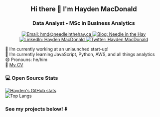 <h2 align="center">Hi there 👋 I'm Hayden MacDonald</h2>
<h3 align="center">Data Analyst • MSc in Business Analytics</h3>

<p align="center">
    <a href="mailto:hmd@needleinthehay.ca">
        <img src="https://img.shields.io/badge/-hmd@needleinthehay.ca-blue?style=flat&logo=microsoft-outlook" alt="Email: hmd@needleinthehay.ca"/>
    </a>
    <a href="https://needleinthehay.ca/">
        <img src="https://img.shields.io/badge/-Needle%20in%20the%20Hay-black?style=flat&logo=RSS&logoColor=white" alt="Blog: Needle in the Hay"/>
    </a>
    <a href="https://www.linkedin.com/in/hayden-macdonald/">
        <img src="https://img.shields.io/badge/-haydenmacdonald-blue?style=flat&logo=Linkedin&logoColor=white" alt="LinkedIn: Hayden MacDonald"/>
    </a>
    <a href="https://twitter.com/HYDNMCDNLD">
        <img src="https://img.shields.io/badge/-@HYDNMCDNLD-00acee?style=flat&logo=Twitter&logoColor=white" alt="Twitter: Hayden MacDonald"/>
    </a>
</p>

💼 I’m currently working at an unlaunched start-up!  
🌱 I’m currently learning JavaScript, Python, AWS, and all things analytics  
😄 Pronouns: he/him  
📄 [My CV](https://needleinthehay.ca/cv.pdf)   

### 💻 Open Source Stats

<picture>
    <source srcset="https://github-readme-stats.vercel.app/api?username=HaydenMacDonald&show_icons=true" media="(data-color-mode: light)"/>
    <source srcset="https://github-readme-stats.vercel.app/api?username=HaydenMacDonald&show_icons=true&theme=dark" media="(data-color-mode: dark)"/>
</picture>

[![Hayden's GitHub stats](https://github-readme-stats.vercel.app/api?username=HaydenMacDonald&show_icons=true)](https://github.com/HaydenMacDonald/github-readme-stats)  
![Top Langs](https://github-readme-stats.vercel.app/api/top-langs/?username=HaydenMacDonald&layout=compact&exclude_repo=needle-in-the-hay,rweekly.org&hide=html,css&langs_count=8)

### See my projects below! ⬇️
